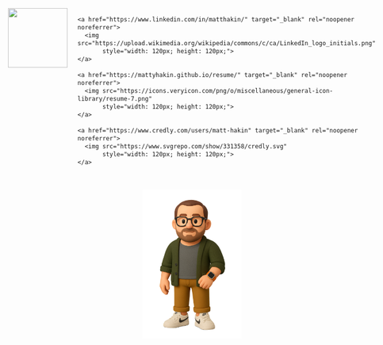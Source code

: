 <div style="display: flex; flex-direction: column; align-items: center; gap: 20px;">

  <!-- Top row of icons -->
  <div style="display: flex; gap: 20px; justify-content: center;">
    <a href="https://github.com/mattyhakin" target="_blank" rel="noopener noreferrer">
      <img src="https://upload.wikimedia.org/wikipedia/commons/thumb/9/91/Octicons-mark-github.svg/250px-Octicons-mark-github.svg.png"
           style="width: 120px; height: 120px;">
    </a>

    <a href="https://www.linkedin.com/in/matthakin/" target="_blank" rel="noopener noreferrer">
      <img src="https://upload.wikimedia.org/wikipedia/commons/c/ca/LinkedIn_logo_initials.png" 
           style="width: 120px; height: 120px;">
    </a>

    <a href="https://mattyhakin.github.io/resume/" target="_blank" rel="noopener noreferrer">
      <img src="https://icons.veryicon.com/png/o/miscellaneous/general-icon-library/resume-7.png" 
           style="width: 120px; height: 120px;">
    </a>

    <a href="https://www.credly.com/users/matt-hakin" target="_blank" rel="noopener noreferrer">
      <img src="https://www.svgrepo.com/show/331358/credly.svg" 
           style="width: 120px; height: 120px;">
    </a>
  </div>

  <!-- Centered image underneath -->
  <img src="https://github.com/mattyhakin/mattyhakin.github.io/blob/main/docs/assets/Me(Nobg).png?raw=true" 
       style="width: 200px; height: 300px;">
</div>
